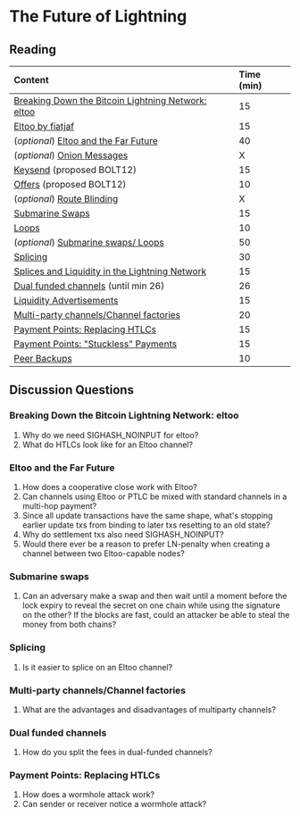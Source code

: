 # The Future of Lightning

## Reading

| Content | Time \(min\) |
| :--- | :--- |
| [Breaking Down the Bitcoin Lightning Network: eltoo](https://medium.com/@brandonarvanaghi/breaking-down-the-bitcoin-lightning-network-eltoo-c48554f5ae02) | 15 |
| [Eltoo by fiatjaf](https://fiatjaf.com/ffdfe772.html) | 15 |
| \(_optional_\) [Eltoo and the Far Future](https://btctranscripts.com/chaincode-labs/chaincode-residency/2019-06-25-christian-decker-eltoo/) | 40 |
| \(_optional_\) [Onion Messages](https://github.com/lightning/bolts/pull/759) | X |
| [Keysend](https://lightning.readthedocs.io/lightning-keysend.7.html) (proposed BOLT12) | 15 |
| [Offers](https://bitcoinops.org/en/topics/offers/) (proposed BOLT12) | 10 |
| \(_optional_\) [Route Blinding](https://github.com/lightning/bolts/pull/765) | X |
| [Submarine Swaps](https://blog.muun.com/a-closer-look-at-submarine-swaps-in-the-lightning-network/) | 15 |
| [Loops](https://blog.lightning.engineering/posts/2019/03/20/loop.html) | 10 |
| \(_optional_\) [Submarine swaps/ Loops](https://youtu.be/qixhNBIHDyE) | 50 |
| [Splicing](https://btctranscripts.com/chaincode-labs/chaincode-residency/2019-06-26-rene-pickhardt-splicing/) | 30 |
| [Splices and Liquidity in the Lightning Network](https://blog.muun.com/splices-and-liquidity-in-the-lightning-network/) | 15 |
| [Dual funded channels](https://www.youtube.com/watch?v=i_GxmNZjwhk) (until min 26) | 26 |
| [Liquidity Advertisements](https://medium.com/blockstream/lightnings-missing-piece-a-decentralized-liquidity-market-a0bb47534a4f) | 15 |
| [Multi-party channels/Channel factories](https://btctranscripts.com/chaincode-labs/chaincode-residency/2019-06-28-christian-decker-multiparty-channels/) | 20 |
| [Payment Points: Replacing HTLCs](https://suredbits.com/payment-points-part-1/) | 15 |
| [Payment Points: "Stuckless" Payments](https://suredbits.com/payment-points-part-2-stuckless-payments/) | 15 |
| [Peer Backups](https://medium.com/@ACINQ/phoenix-wallet-part-3-backup-f63a9470d4e7) | 10 |

## Discussion Questions

### Breaking Down the Bitcoin Lightning Network: eltoo

1. Why do we need SIGHASH\_NOINPUT for eltoo?
2. What do HTLCs look like for an Eltoo channel?

### Eltoo and the Far Future

1. How does a cooperative close work with Eltoo?
2. Can channels using Eltoo or PTLC be mixed with standard channels in a multi-hop payment?
3. Since all update transactions have the same shape, what's stopping earlier update txs from binding to later txs resetting to an old state?
4. Why do settlement txs also need SIGHASH_NOINPUT?
5. Would there ever be a reason to prefer LN-penalty when creating a channel between two Eltoo-capable nodes?

### Submarine swaps

1. Can an adversary make a swap and then wait until a moment before the lock expiry to reveal the secret on one chain while using the signature on the other? If the blocks are fast, could an attacker be able to steal the money from both chains?

### Splicing

1. Is it easier to splice on an Eltoo channel?

### Multi-party channels/Channel factories

1. What are the advantages and disadvantages of multiparty channels?

### Dual funded channels

1. How do you split the fees in dual-funded channels?

### Payment Points: Replacing HTLCs

1. How does a wormhole attack work?
2. Can sender or receiver notice a wormhole attack?
